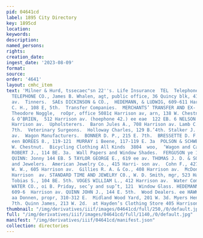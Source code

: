 ```yaml
---
pid: 04641cd
label: 1895 City Directory
key: 1895cd
location: 
keywords: 
description: 
named_persons: 
rights: 
creation_date: 
ingest_date: '2023-08-09'
format: 
source: 
order: '4641'
layout: cmhc_item
text: 'Milner & Hurd, tssecaec"sn 22''s. Life Insurance  TEL  Telephone Companies.  COLORADO
  TELEPHONE CO., James B. Whalen, agt, public office, 36 Quincy blk, 416 Harri- son
  av.  Tinners.  SAEs DICKINSON & CO.,  HEDEMANN, & LUDWIG, 609-611 Harrison av.  Musser
  C. H., 108 E, 5th.  Transfer Companies.  MERCHANTS’ TRANSFER AND EX-  PRESS CO0.,
  Theodore Noggle,  roOpr, office 5081¢ Harrison av, arn, 138 W. Chestnut.  Undertakers.  CHRISTMANN
  & O’BRIEN,  512 Harrison av. (hoephone 42.) ee eae  122 EB. 6 NELSON TAMES, 607
  Harrison av.  Upholsterers.  Baron Jules A., 708 Harrison av. Lamb C. J., 200 E.
  7th.  Veterinary Surgeons.  Holloway Charles, 129 B.’4th. Stalker J. W., 601 Harrison
  av.  Wagon Manufacturers.  BONNER D. P., 215 E. 7th.  BRESSETTE D. F., 119 E. 4th.  Mc
  een BOREES 8., 119-121  MURRAY i Beene, 117-119 E. 3a  POLSON & SCHWENINGER, 111
  W. Chestnut.  Bicycling Clothing All Kinds  3804  woo,  ‘Wagon and Carriage Paltiters  McCARTHY
  ROBERT J., 114 BE. 3a.  Wall Papers and Window Shades.  FERGUSON ye 122 E. 6th.
  QUINN: Jonny 144 EB. 5 TAYLOR GEORGE E., 619 ee av. THOMAS J. D. & SON,107 E. 4th.  Watchmakers
  and Jewelers.  American Jewelry Co., 415 Harri- son av.  Cohn F., 427 Harrison av.  Frisholm
  W. W., 605 Harrison av.  Gillies R. A. & Co., 408 Harrison av.  McDonald John K.,2221¢
  Harrison  av. STANDARD TIME AND JEWELRY C0., W. D. Smith, mgr, 523 Har- rison av.
  Tobias S., 104 BE. 5th. VOGES WILLIAM L., 412 Harrison av.  Water Companies.  LEADVILLE
  WATER CO., oi B. Priday, sec’y and sup’t, 121  Window Glass. HEDEMANN & LUDWIG,
  609-6  Harrison av. QUINN JOHN J., 144 E. 5th.  Wood Dealers. ee HAWK WOOD YARD,
  aa Donnen, propr, 310-312 E.  Midland Wood Yard, 201 W. 3d. Myers Henry, 209 E.
  7th. Quinn James, 213 W. 2d.  at Hayden’s Clothing Store 405 Harrison Ave. - '
thumbnail: "/img/derivatives/iiif/images/04641cd/full/250,/0/default.jpg"
full: "/img/derivatives/iiif/images/04641cd/full/1140,/0/default.jpg"
manifest: "/img/derivatives/iiif/04641cd/manifest.json"
collection: directories
---
```

